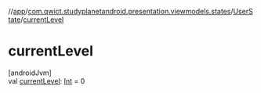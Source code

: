 //[app](../../../index.md)/[com.qwict.studyplanetandroid.presentation.viewmodels.states](../index.md)/[UserState](index.md)/[currentLevel](current-level.md)

# currentLevel

[androidJvm]\
val [currentLevel](current-level.md): [Int](https://kotlinlang.org/api/latest/jvm/stdlib/kotlin/-int/index.html) = 0
